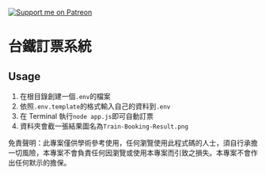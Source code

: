 [![Support me on Patreon](https://img.shields.io/endpoint.svg?url=https%3A%2F%2Fshieldsio-patreon.vercel.app%2Fapi%3Fusername%3Dgarywu__0063%26type%3Dpatrons&style=for-the-badge)](https://patreon.com/garywu__0063)

# 台鐵訂票系統

## Usage
1. 在根目錄創建一個`.env`的檔案
2. 依照`.env.template`的格式輸入自己的資料到`.env`
3. 在 Terminal 執行`node app.js`即可自動訂票
4. 資料夾會截一張結果圖名為`Train-Booking-Result.png`

免責聲明：此專案僅供學術參考使用，任何瀏覽使用此程式碼的人士，須自行承擔一切風險，本專案不會負責任何因瀏覽或使用本專案而引致之損失。本專案不會作出任何默示的擔保。
